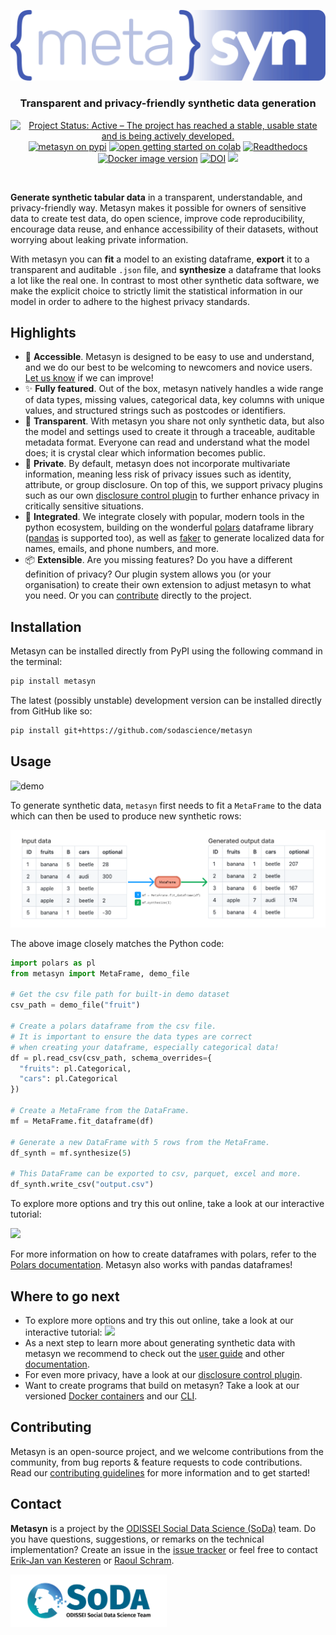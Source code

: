 <p align="center">
  <img src="https://github.com/sodascience/metasyn/blob/main/docs/source/images/logos/blue.svg" width="600px" alt="Metasyn logo"></img>
  <h3 align="center">Transparent and privacy-friendly synthetic data generation</h3>
  <p align="center">
    <span>
        <a href="https://www.repostatus.org/#active"><img src="https://www.repostatus.org/badges/latest/active.svg" alt="Project Status: Active – The project has reached a stable, usable state and is being actively developed." /></a>
        <a href="https://pypi.org/project/metasyn"><img src="https://img.shields.io/pypi/pyversions/metasyn" alt="metasyn on pypi"></img></a>
        <a href="https://colab.research.google.com/github/sodascience/metasyn/blob/main/examples/getting_started.ipynb"><img src="https://colab.research.google.com/assets/colab-badge.svg" alt="open getting started on colab"></img></a>
        <a href="https://metasyn.readthedocs.io/en/latest/index.html"><img src="https://readthedocs.org/projects/metasyn/badge/?version=latest" alt="Readthedocs"></img></a>
        <a href="https://hub.docker.com/r/sodateam/metasyn"><img src="https://img.shields.io/docker/v/sodateam/metasyn?logo=docker&label=docker&color=blue" alt="Docker image version"></img></a>
        <a href="https://zenodo.org/doi/10.5281/zenodo.7696031"><img src="https://zenodo.org/badge/DOI/10.5281/zenodo.7696031.svg" alt="DOI"></a>
        <a href="https://joss.theoj.org/papers/43fd4234e18bfd94b952aea35db8b883"><img src="https://joss.theoj.org/papers/43fd4234e18bfd94b952aea35db8b883/status.svg"></a>
    </span>
  </p>
</p>
<br/>

__Generate synthetic tabular data__ in a transparent, understandable, and privacy-friendly way. Metasyn makes it possible for owners of sensitive data to create test data, do open science, improve code reproducibility, encourage data reuse, and enhance accessibility of their datasets, without worrying about leaking private information. 

With metasyn you can __fit__ a model to an existing dataframe, __export__ it to a transparent and auditable `.json` file, and __synthesize__ a dataframe that looks a lot like the real one. In contrast to most other synthetic data software, we make the explicit choice to strictly limit the statistical information in our model in order to adhere to the highest privacy standards.

## Highlights
- 👋 __Accessible__. Metasyn is designed to be easy to use and understand, and we do our best to be welcoming to newcomers and novice users. [Let us know](https://github.com/sodascience/metasyn/issues/new) if we can improve!
- ✨ __Fully featured__. Out of the box, metasyn natively handles a wide range of data types, missing values, categorical data, key columns with unique values, and structured strings such as postcodes or identifiers.
- 🔎 __Transparent__. With metasyn you share not only synthetic data, but also the model and settings used to create it through a traceable, auditable metadata format. Everyone can read and understand what the model does; it is crystal clear which information becomes public.
- 🔐 __Private__. By default, metasyn does not incorporate multivariate information, meaning less risk of privacy issues such as identity, attribute, or group disclosure. On top of this, we support privacy plugins such as our own [disclosure control plugin](https://github.com/sodascience/metasyn-disclosure-control) to further enhance privacy in critically sensitive situations.
- 🔗 __Integrated__. We integrate closely with popular, modern tools in the python ecosystem, building on the wonderful [polars](https://pola.rs/) dataframe library ([pandas](https://pandas.pydata.org/) is supported too), as well as [faker](https://faker.readthedocs.io/en/master/) to generate localized data for names, emails, and phone numbers, and more.
- 📦 __Extensible__. Are you missing features? Do you have a different definition of privacy? Our plugin system allows you (or your organisation) to create their own extension to adjust metasyn to what you need. Or you can [contribute](#contributing) directly to the project.

## Installation
Metasyn can be installed directly from PyPI using the following command in the terminal:

```sh
pip install metasyn
```

The latest (possibly unstable) development version can be installed directly from GitHub like so:

```sh
pip install git+https://github.com/sodascience/metasyn
```

## Usage

![demo](https://github.com/user-attachments/assets/f3982077-4a02-4a41-b88c-d5145ef8bdd7)

To generate synthetic data, `metasyn` first needs to fit a `MetaFrame` to the data which can then be used to produce new synthetic rows:

![Example input and output](https://github.com/sodascience/metasyn/blob/main/docs/source/images/example_input_output_concise.png)

The above image closely matches the Python code:

```python
import polars as pl
from metasyn import MetaFrame, demo_file

# Get the csv file path for built-in demo dataset
csv_path = demo_file("fruit")

# Create a polars dataframe from the csv file.
# It is important to ensure the data types are correct  
# when creating your dataframe, especially categorical data!
df = pl.read_csv(csv_path, schema_overrides={
  "fruits": pl.Categorical, 
  "cars": pl.Categorical
})

# Create a MetaFrame from the DataFrame.
mf = MetaFrame.fit_dataframe(df)

# Generate a new DataFrame with 5 rows from the MetaFrame.
df_synth = mf.synthesize(5)

# This DataFrame can be exported to csv, parquet, excel and more.
df_synth.write_csv("output.csv")
```

To explore more options and try this out online, take a look at our interactive tutorial:

[![](https://colab.research.google.com/assets/colab-badge.svg)](https://colab.research.google.com/github/sodascience/metasyn/blob/main/examples/getting_started.ipynb)

For more information on how to create dataframes with polars, refer to the [Polars documentation](https://pola.rs/). Metasyn also works with pandas dataframes!

## Where to go next

- To explore more options and try this out online, take a look at our interactive tutorial: [![](https://colab.research.google.com/assets/colab-badge.svg)](https://colab.research.google.com/github/sodascience/metasyn/blob/main/examples/getting_started.ipynb)
- As a next step to learn more about generating synthetic data with metasyn we recommend to check out the [user guide](https://metasyn.readthedocs.io/en/latest/usage/usage.html) and other [documentation](https://metasyn.readthedocs.io/en/latest).
- For even more privacy, have a look at our [disclosure control plugin](https://github.com/sodascience/metasyn-disclosure-control).
- Want to create programs that build on metasyn? Take a look at our versioned [Docker containers](https://hub.docker.com/r/sodateam/metasyn) and our [CLI](https://metasyn.readthedocs.io/en/latest/usage/cli.html).

## Contributing
Metasyn is an open-source project, and we welcome contributions from the community, from bug reports & feature requests to code contributions. Read our [contributing guidelines](.github/CONTRIBUTING.md) for more information and to get started!

## Contact
**Metasyn** is a project by the [ODISSEI Social Data Science (SoDa)](https://odissei-data.nl/nl/soda/) team.
Do you have questions, suggestions, or remarks on the technical implementation? Create an issue in the [issue tracker](https://github.com/sodascience/metasyn/issues) or feel free to contact [Erik-Jan van Kesteren](https://github.com/vankesteren) or [Raoul Schram](https://github.com/qubixes).

<img src="docs/source/images/logos/soda.png" alt="SoDa logo" width="250px"/> 
